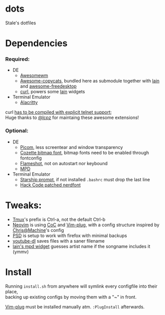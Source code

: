 # dots
Stale's dotfiles
# Dependencies
### Required:
  - DE
    - [Awesomewm](https://github.com/awesomeWM/awesome)
    - [Awesome-copycats](https://github.com/lcpz/awesome-copycats), bundled here as submodule together with [lain](https://github.com/lcpz/lain) and [awesome-freedesktop](https://github.com/lcpz/awesome-freedesktop)
    - [curl](https://github.com/curl/curl), powers some [lain](https://github.com/lcpz/lain) widgets
  - Terminal Emulator
    - [Alacritty](https://github.com/alacritty/alacritty)

curl [has to be compiled with explicit telnet support](https://www.reddit.com/r/awesomewm/comments/g36h3a/lain_mpd_widget_stopped_working/);  
Huge thanks to [@lcpz](https://github.com/lcpz) for maintaing these awesome extensions!

### Optional:
  - DE
    - [Picom](https://github.com/yshui/picom), less screentear and window transparency
    - [Cozette bitmap font](https://github.com/slavfox/Cozette), bitmap fonts need to be enabled through fontconfig
    - [Flameshot](https://github.com/lupoDharkael/flameshot), not on autostart nor keybound
    - [MPD](https://github.com/MusicPlayerDaemon/MPD)
  - Terminal Emulator
    - [Starship prompt](https://github.com/starship/starship), if not installed `.bashrc` must drop the last line
    - [Hack Code patched nerdfont](https://github.com/ryanoasis/nerd-fonts)

# Tweaks:
  - [Tmux](https://github.com/tmux/tmux)'s prefix is Ctrl-a, not the default Ctrl-b
  - [Neovim](https://github.com/neovim/neovim) is using [CoC](https://github.com/neoclide/coc.nvim) and [Vim-plug](https://github.com/junegunn/vim-plug), with a config structure inspired by [Chris@Machine](https://github.com/ChristianChiarulli/nvim)'s config
  - [PSD](https://github.com/graysky2/profile-sync-daemon) is setup to work with firefox with minimal backups
  - [youtube-dl](https://github.com/ytdl-org/youtube-dl) saves files with a saner filename
  - [lain's mpd widget](https://github.com/lcpz/lain/wiki/mpd) guesses artist name if the songname includes it (ymmv)

# Install
Running `install.sh` from anywhere will symlink every configfile into their place,  
backing up existing configs by moving them with a "~" in front.
  
[Vim-plug](https://github.com/junegunn/vim-plug) must be installed manually atm. `:PlugInstall` afterwards.
